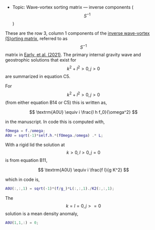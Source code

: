 - Topic: Wave-vortex sorting matrix — inverse components ($$S^{-1}$$)

These are the row 3, column 1 components of the [inverse wave-vortex (S)orting matrix](/mathematical-introduction/transformations.html), referred to as $$S^{-1}$$ matrix in [Early, et al. (2021)](https://doi.org/10.1017/jfm.2020.995). The primary internal gravity wave and geostrophic solutions that exist for $$k^2+l^2>0, j>0$$ are summarized in equation C5.

For $$k^2+l^2>0, j>0$$ (from either equation B14 or C5) this is written as,

$$
\textrm{A0U} \equiv i \frac{l h f_0}{\omega^2}
$$

in the manuscript. In code this is computed with,

```matlab
fOmega = f./omega;
A0U = sqrt(-1)*self.h.*(fOmega./omega) .* L;
```

With a rigid lid the solution at $$k>0, l>0, j=0$$ is from equation B11,

$$
\textrm{A0U} \equiv i \frac{f l}{g K^2}
$$

which in code is,

```matlab
A0U(:,:,1) = sqrt(-1)*(f/g_)*L(:,:,1)./K2(:,:,1);
```

The $$k=l=0, j>=0$$ solution is a mean density anomaly,

```matlab
A0U(1,1,:) = 0;
```
